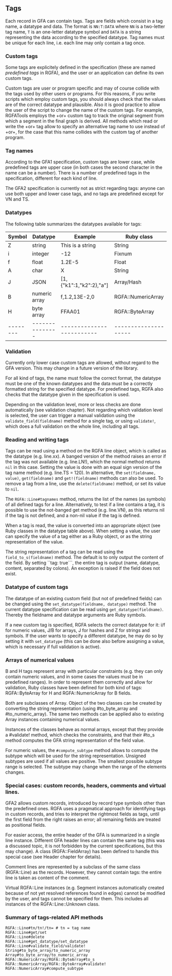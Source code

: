 ## Tags

Each record in GFA can contain tags. Tags are fields which consist in a tag
name, a datatype and data.  The format is ```NN:T:DATA``` where ``NN`` is a
two-letter tag name, ```T``` is an one-letter datatype symbol and ```DATA``` is
a string representing the data according to the specified datatype.  Tag names
must be unique for each line, i.e. each line may only contain a tag once.

### Custom tags

Some tags are explicitely defined in the specification (these are named
_predefined tags_ in RGFA), and the user or an application can define its own
custom tags.

Custom tags are user or program specific and may of course collide with the
tags used by other users or programs. For this reasons, if you write scripts
which employ custom tags, you should always check that the values are
of the correct datatype and plausible. Also it is good practice to allow the
user of the script to change the name of the custom tags. For example,
RGFATools employs the +or+ custom tag to track the original segment from
which a segment in the final graph is derived. All methods which read or write
the +or+ tag allow to specify an alternative tag name to use instead of +or+,
for the case that this name collides with the custom tag of another program.

### Tag names

According to the GFA1 specification, custom tags are lower case, while
predefined tags are upper case (in both cases the second character in the name
can be a number).  There is a number of predefined tags in the specification,
different for each kind of line.

The GFA2 specification is currently not as strict regarding tags: anyone can
use both upper and lower case tags, and no tags are predefined except for VN
and TS.

### Datatypes

The following table summarizes the datatypes available for tags:

| Symbol | Datatype      | Example                 | Ruby class         |
|--------|---------------|-------------------------|--------------------|
| Z      | string        | This is a string        | String             |
| i      | integer       | -12                     | Fixnum             |
| f      | float         | 1.2E-5                  | Float              |
| A      | char          | X                       | String             |
| J      | JSON          | [1,{"k1":1,"k2":2},"a"] | Array/Hash         |
| B      | numeric array | f,1.2,13E-2,0           | RGFA::NumericArray |
| H      | byte array    | FFAA01                  | RGFA::ByteArray    |
|--------|---------------|-------------------------|--------------------|

### Validation

Currently only lower case custom tags are allowed, without regard to the GFA
version. This may change in a future version of the library.

For all kind of tags, the name must follow the correct format, the datatype
must be one of the known datatypes and the data must be a correctly formatted
string for the specified datatype.  For predefined tags, RGFA also checks that
the datatype given in the specification is used.

Depending on the validation level, more or less checks are done automatically
(see validation chapter).  Not regarding which validation level is selected,
the user can trigger a manual validation using the
```validate_field(fieldname)``` method for a single tag, or using
```validate!```, which does a full validation on the whole line, including all
tags.

### Reading and writing tags

Tags can be read using a method on the RGFA line object, which is called as the
datatype (e.g. line.xx). A banged version of the method raises an error if the
tag was not available (e.g. line.LN!), which the normal method returns
```nil``` in this case. Setting the value is done with an equal sign version of
the tag name method (e.g. line.TS = 120).  In alternative, the
```set(fieldname, value)```, ```get(fieldname)``` and ```get!(fieldname)```
methods can also be used.  To remove a tag from a line, use the
```delete(fieldname)``` method, or set its value to ```nil```.

The ```RGFA::Line#tagnames``` method, returns the list of the names (as
symbols) of all defined tags for a line.  Alternatively, to test if a line
contains a tag, it is possible to use the not-banged get method (e.g. line.VN),
as this returns nil if the tag is not defined, and a non-nil value if the tag
is defined.

When a tag is read, the value is converted into an appropriate object (see Ruby
classes in the datatype table above). When setting a value, the user can
specify the value of a tag either as a Ruby object, or as the string
representation of the value.

The string representation of a tag can be read using the
```field_to_s(fieldname)``` method. The default is to only output the content
of the field. By setting ``tag: true```, the entire tag is output (name,
datatype, content, separated by colons).  An exception is raised if the field
does not exist.

### Datatype of custom tags

The datatype of an existing custom field (but not of predefined fields) can be
changed using the ```set_datatype(fieldname, datatype)``` method.  The current
datatype specification can be read using ```get_datatype(fieldname)```. Thereby
the fieldname and datatype arguments are Ruby symbols.

If a new custom tag is specified, RGFA selects the correct datatype for it: i/f
for numeric values, J/B for arrays, J for hashes and Z for strings and symbols.
If the user wants to specify a different datatype, he may do so by setting it
with ```set_datatype``` (this can be done also before assigning a value, which
is necessary if full validation is active).

### Arrays of numerical values

B and H tags represent array with particular constraints (e.g. they can only
contain numeric values, and in some cases the values must be in predefined
ranges).  In order to represent them correctly and allow for validation, Ruby
classes have been defined for both kind of tags: RGFA::ByteArray for H and
RGFA::NumericArray for B fields.

Both are subclasses of Array.  Object of the two classes can be created by
converting the string representation (using #to_byte_array and
#to_numeric_array). The same two methods can be applied also to existing Array
instances containing numerical values.

Instances of the classes behave as normal arrays, except that they provide a
#validate! method, which checks the constraints, and that their #to_s method
computes the GFA string representation of the field value.

For numeric values, the ```#compute_subtype``` method allows to compute the
subtype which will be used for the string representation.  Unsigned subtypes
are used if all values are positive.  The smallest possible subtype range is
selected.  The subtype may change when the range of the elements changes.

### Special cases: custom records, headers, comments and virtual lines.

GFA2 allows custom records, introduced by record type symbols other than the
predefined ones. RGFA uses a pragmatical approach for identifying tags in
custom records, and tries to interpret the rightmost fields as tags, until the
first field from the right raises an error; all remaining fields are treated as
positional fields.

For easier access, the entire header of the GFA is summarized in a single line
instance. Different GFA header lines can contain the same tag (this was a
discussed topic, it is not forbidden by the current specifications, but this
may change). A class (RGFA::FieldArray) has been defined to handle this special
case (see Header chapter for details).

Comment lines are represented by a subclass of the same class (RGFA::Line) as
the records. However, they cannot contain tags: the entire line is taken as
content of the comment.

Virtual RGFA::Line instances (e.g. Segment instances automatically created
because of not yet resolved references found in edges) cannot be modified by
the user, and tags cannot be specified for them. This includes all instances of
the RGFA::Line::Unknown class.

### Summary of tags-related API methods

```
RGFA::Line#tn/tn!/tn= # tn = tag name
RGFA::Line#get/set
RGFA::Line#delete
RGFA::Line#get_datatype/set_datatype
RGFA::Line#validate_field/validate!
String#to_byte_array/to_numeric_array
Array#to_byte_array/to_numeric_array
RGFA::NumericArray/RGFA::ByteArray#to_s
RGFA::NumericArray/RGFA::ByteArray#validate!
RGFA::NumericArray#compute_subtype
```
